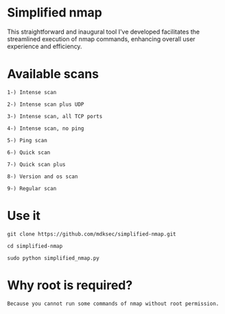 # Simplified nmap

This straightforward and inaugural tool I've developed facilitates the streamlined execution of nmap commands, enhancing overall user experience and efficiency.

# Available scans

    1-) Intense scan
    
    2-) Intense scan plus UDP
    
    3-) Intense scan, all TCP ports
    
    4-) Intense scan, no ping

    5-) Ping scan

    6-) Quick scan

    7-) Quick scan plus

    8-) Version and os scan

    9-) Regular scan

# Use it

    git clone https://github.com/mdksec/simplified-nmap.git
    
    cd simplified-nmap

    sudo python simplified_nmap.py

# Why root is required?

    Because you cannot run some commands of nmap without root permission.
